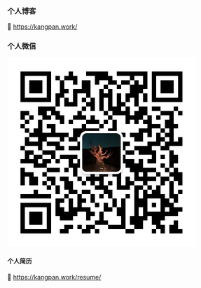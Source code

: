 
### 个人博客
👀 https://kangpan.work/

### 个人微信
![微信](/1.jpg)

#### 个人简历
👀 https://kangpan.work/resume/

